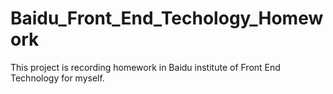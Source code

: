 # Baidu_Front_End_Techology_Homework
This project is recording homework in Baidu institute of Front End Technology for myself.
